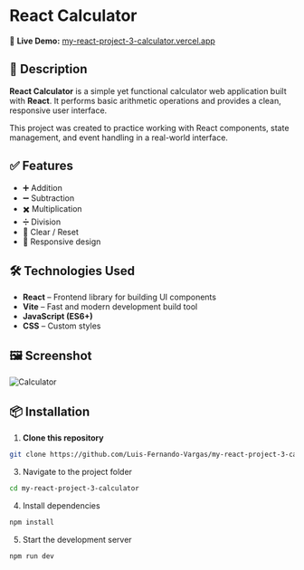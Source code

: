 # React Calculator

🚀 **Live Demo:** [my-react-project-3-calculator.vercel.app](https://my-react-project-3-calculator.vercel.app)

## 🧮 Description

**React Calculator** is a simple yet functional calculator web application built with **React**. It performs basic arithmetic operations and provides a clean, responsive user interface.

This project was created to practice working with React components, state management, and event handling in a real-world interface.

## ✅ Features

- ➕ Addition  
- ➖ Subtraction  
- ✖️ Multiplication  
- ➗ Division  
- 🔄 Clear / Reset  
- 📱 Responsive design  

## 🛠 Technologies Used

- **React** – Frontend library for building UI components  
- **Vite** – Fast and modern development build tool  
- **JavaScript (ES6+)**  
- **CSS** – Custom styles  

## 🖼️ Screenshot

![Calculator](https://github.com/user-attachments/assets/cec9e797-4ce9-45ab-8159-29815857df5b)

## 📦 Installation

1. **Clone this repository**
```bash
git clone https://github.com/Luis-Fernando-Vargas/my-react-project-3-calculator.git
```

3. Navigate to the project folder
```bash
cd my-react-project-3-calculator
```

4. Install dependencies
```bash
npm install
```

5. Start the development server
```bash
npm run dev
```
